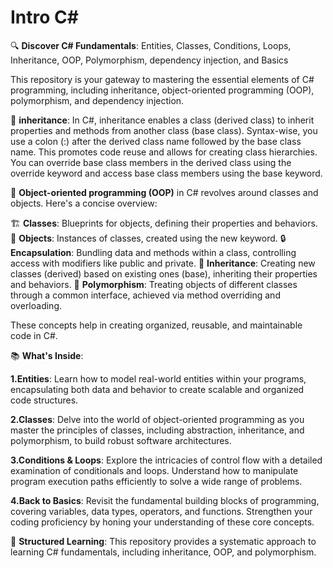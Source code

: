 # Intro C#
🔍 __Discover C# Fundamentals__: Entities, Classes, Conditions, Loops, Inheritance, OOP, Polymorphism, dependency injection, and Basics

This repository is your gateway to mastering the essential elements of C# programming, including inheritance, object-oriented programming (OOP), polymorphism, and dependency injection. 


🔹 __inheritance__: In C#, inheritance enables a class (derived class) to inherit properties and methods from another class (base class). Syntax-wise, you use a colon (:) after the derived class name followed by the base class name. This promotes code reuse and allows for creating class hierarchies. You can override base class members in the derived class using the override keyword and access base class members using the base keyword.

🔹 __Object-oriented programming (OOP)__ in C# revolves around classes and objects. Here's a concise overview:

🏗️ __Classes__: Blueprints for objects, defining their properties and behaviors.
🔧 __Objects__: Instances of classes, created using the new keyword.
🔒 __Encapsulation__: Bundling data and methods within a class, controlling access with modifiers like public and private.
🔗 __Inheritance__: Creating new classes (derived) based on existing ones (base), inheriting their properties and behaviors.
🔄 __Polymorphism__: Treating objects of different classes through a common interface, achieved via method overriding and overloading.

These concepts help in creating organized, reusable, and maintainable code in C#.




📚 __What's Inside__:

__1.Entities__: Learn how to model real-world entities within your programs, encapsulating both data and behavior to create scalable and organized code structures.

__2.Classes__: Delve into the world of object-oriented programming as you master the principles of classes, including abstraction, inheritance, and polymorphism, to build robust software architectures.

__3.Conditions & Loops__: Explore the intricacies of control flow with a detailed examination of conditionals and loops. Understand how to manipulate program execution paths efficiently to solve a wide range of problems.

__4.Back to Basics__: Revisit the fundamental building blocks of programming, covering variables, data types, operators, and functions. Strengthen your coding proficiency by honing your understanding of these core concepts.


🌟 __Structured Learning__: This repository provides a systematic approach to learning C# fundamentals, including inheritance, OOP, and polymorphism.
